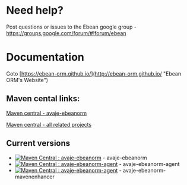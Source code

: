 # Need help?
Post questions or issues to the Ebean google group - https://groups.google.com/forum/#!forum/ebean

# Documentation
Goto [https://ebean-orm.github.io/](http://ebean-orm.github.io/ "Ebean ORM's Website")


## Maven cental links:
[Maven central - avaje-ebeanorm](http://search.maven.org/#search%7Cgav%7C1%7Cg%3A%22org.avaje.ebeanorm%22%20AND%20a%3A%22avaje-ebeanorm%22 "maven central ebeanorm")

[Maven central - all related projects](http://search.maven.org/#search%7Cga%7C1%7Cavaje-ebeanorm "maven central ebeanorm")

## Current versions
* [![Maven Central : avaje-ebeanorm](https://maven-badges.herokuapp.com/maven-central/org.avaje.ebeanorm/avaje-ebeanorm/badge.svg)](https://maven-badges.herokuapp.com/maven-central/org.avaje.ebeanorm/avaje-ebeanorm) - avaje-ebeanorm 
* [![Maven Central : avaje-ebeanorm-agent](https://maven-badges.herokuapp.com/maven-central/org.avaje.ebeanorm/avaje-ebeanorm-agent/badge.svg)](https://maven-badges.herokuapp.com/maven-central/org.avaje.ebeanorm/avaje-ebeanorm-agent) - avaje-ebeanorm-agent
* [![Maven Central : avaje-ebeanorm-agent](https://maven-badges.herokuapp.com/maven-central/org.avaje.ebeanorm/avaje-ebeanorm-mavenenhancer/badge.svg)](https://maven-badges.herokuapp.com/maven-central/org.avaje.ebeanorm/avaje-ebeanorm-mavenenhancer) - avaje-ebeanorm-mavenenhancer

